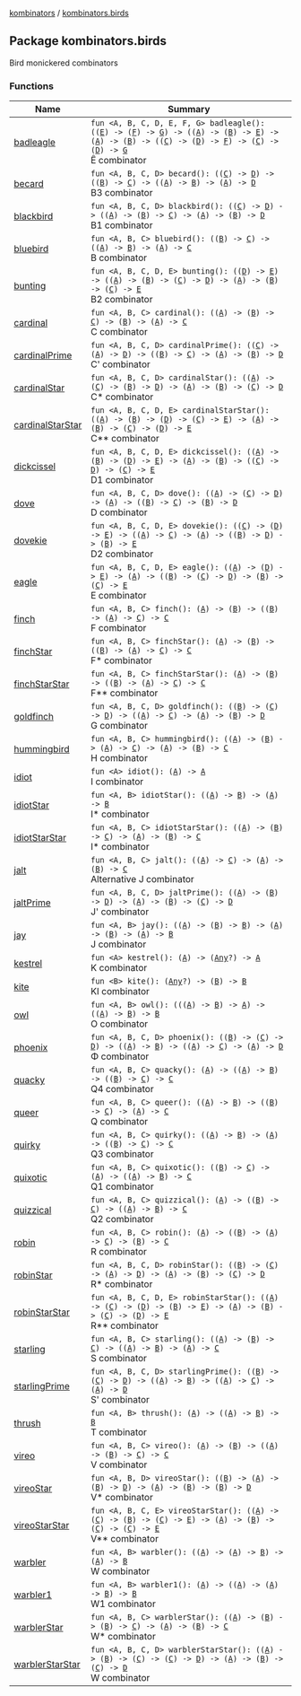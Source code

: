 [kombinators](../index.md) / [kombinators.birds](./index.md)

## Package kombinators.birds

Bird monickered combinators

### Functions

| Name | Summary |
|---|---|
| [badleagle](badleagle.md) | `fun <A, B, C, D, E, F, G> badleagle(): ((`[`E`](badleagle.md#E)`) -> (`[`F`](badleagle.md#F)`) -> `[`G`](badleagle.md#G)`) -> ((`[`A`](badleagle.md#A)`) -> (`[`B`](badleagle.md#B)`) -> `[`E`](badleagle.md#E)`) -> (`[`A`](badleagle.md#A)`) -> (`[`B`](badleagle.md#B)`) -> ((`[`C`](badleagle.md#C)`) -> (`[`D`](badleagle.md#D)`) -> `[`F`](badleagle.md#F)`) -> (`[`C`](badleagle.md#C)`) -> (`[`D`](badleagle.md#D)`) -> `[`G`](badleagle.md#G)<br>Ê combinator |
| [becard](becard.md) | `fun <A, B, C, D> becard(): ((`[`C`](becard.md#C)`) -> `[`D`](becard.md#D)`) -> ((`[`B`](becard.md#B)`) -> `[`C`](becard.md#C)`) -> ((`[`A`](becard.md#A)`) -> `[`B`](becard.md#B)`) -> (`[`A`](becard.md#A)`) -> `[`D`](becard.md#D)<br>B3 combinator |
| [blackbird](blackbird.md) | `fun <A, B, C, D> blackbird(): ((`[`C`](blackbird.md#C)`) -> `[`D`](blackbird.md#D)`) -> ((`[`A`](blackbird.md#A)`) -> (`[`B`](blackbird.md#B)`) -> `[`C`](blackbird.md#C)`) -> (`[`A`](blackbird.md#A)`) -> (`[`B`](blackbird.md#B)`) -> `[`D`](blackbird.md#D)<br>B1 combinator |
| [bluebird](bluebird.md) | `fun <A, B, C> bluebird(): ((`[`B`](bluebird.md#B)`) -> `[`C`](bluebird.md#C)`) -> ((`[`A`](bluebird.md#A)`) -> `[`B`](bluebird.md#B)`) -> (`[`A`](bluebird.md#A)`) -> `[`C`](bluebird.md#C)<br>B combinator |
| [bunting](bunting.md) | `fun <A, B, C, D, E> bunting(): ((`[`D`](bunting.md#D)`) -> `[`E`](bunting.md#E)`) -> ((`[`A`](bunting.md#A)`) -> (`[`B`](bunting.md#B)`) -> (`[`C`](bunting.md#C)`) -> `[`D`](bunting.md#D)`) -> (`[`A`](bunting.md#A)`) -> (`[`B`](bunting.md#B)`) -> (`[`C`](bunting.md#C)`) -> `[`E`](bunting.md#E)<br>B2 combinator |
| [cardinal](cardinal.md) | `fun <A, B, C> cardinal(): ((`[`A`](cardinal.md#A)`) -> (`[`B`](cardinal.md#B)`) -> `[`C`](cardinal.md#C)`) -> (`[`B`](cardinal.md#B)`) -> (`[`A`](cardinal.md#A)`) -> `[`C`](cardinal.md#C)<br>C combinator |
| [cardinalPrime](cardinal-prime.md) | `fun <A, B, C, D> cardinalPrime(): ((`[`C`](cardinal-prime.md#C)`) -> (`[`A`](cardinal-prime.md#A)`) -> `[`D`](cardinal-prime.md#D)`) -> ((`[`B`](cardinal-prime.md#B)`) -> `[`C`](cardinal-prime.md#C)`) -> (`[`A`](cardinal-prime.md#A)`) -> (`[`B`](cardinal-prime.md#B)`) -> `[`D`](cardinal-prime.md#D)<br>C' combinator |
| [cardinalStar](cardinal-star.md) | `fun <A, B, C, D> cardinalStar(): ((`[`A`](cardinal-star.md#A)`) -> (`[`C`](cardinal-star.md#C)`) -> (`[`B`](cardinal-star.md#B)`) -> `[`D`](cardinal-star.md#D)`) -> (`[`A`](cardinal-star.md#A)`) -> (`[`B`](cardinal-star.md#B)`) -> (`[`C`](cardinal-star.md#C)`) -> `[`D`](cardinal-star.md#D)<br>C* combinator |
| [cardinalStarStar](cardinal-star-star.md) | `fun <A, B, C, D, E> cardinalStarStar(): ((`[`A`](cardinal-star-star.md#A)`) -> (`[`B`](cardinal-star-star.md#B)`) -> (`[`D`](cardinal-star-star.md#D)`) -> (`[`C`](cardinal-star-star.md#C)`) -> `[`E`](cardinal-star-star.md#E)`) -> (`[`A`](cardinal-star-star.md#A)`) -> (`[`B`](cardinal-star-star.md#B)`) -> (`[`C`](cardinal-star-star.md#C)`) -> (`[`D`](cardinal-star-star.md#D)`) -> `[`E`](cardinal-star-star.md#E)<br>C** combinator |
| [dickcissel](dickcissel.md) | `fun <A, B, C, D, E> dickcissel(): ((`[`A`](dickcissel.md#A)`) -> (`[`B`](dickcissel.md#B)`) -> (`[`D`](dickcissel.md#D)`) -> `[`E`](dickcissel.md#E)`) -> (`[`A`](dickcissel.md#A)`) -> (`[`B`](dickcissel.md#B)`) -> ((`[`C`](dickcissel.md#C)`) -> `[`D`](dickcissel.md#D)`) -> (`[`C`](dickcissel.md#C)`) -> `[`E`](dickcissel.md#E)<br>D1 combinator |
| [dove](dove.md) | `fun <A, B, C, D> dove(): ((`[`A`](dove.md#A)`) -> (`[`C`](dove.md#C)`) -> `[`D`](dove.md#D)`) -> (`[`A`](dove.md#A)`) -> ((`[`B`](dove.md#B)`) -> `[`C`](dove.md#C)`) -> (`[`B`](dove.md#B)`) -> `[`D`](dove.md#D)<br>D combinator |
| [dovekie](dovekie.md) | `fun <A, B, C, D, E> dovekie(): ((`[`C`](dovekie.md#C)`) -> (`[`D`](dovekie.md#D)`) -> `[`E`](dovekie.md#E)`) -> ((`[`A`](dovekie.md#A)`) -> `[`C`](dovekie.md#C)`) -> (`[`A`](dovekie.md#A)`) -> ((`[`B`](dovekie.md#B)`) -> `[`D`](dovekie.md#D)`) -> (`[`B`](dovekie.md#B)`) -> `[`E`](dovekie.md#E)<br>D2 combinator |
| [eagle](eagle.md) | `fun <A, B, C, D, E> eagle(): ((`[`A`](eagle.md#A)`) -> (`[`D`](eagle.md#D)`) -> `[`E`](eagle.md#E)`) -> (`[`A`](eagle.md#A)`) -> ((`[`B`](eagle.md#B)`) -> (`[`C`](eagle.md#C)`) -> `[`D`](eagle.md#D)`) -> (`[`B`](eagle.md#B)`) -> (`[`C`](eagle.md#C)`) -> `[`E`](eagle.md#E)<br>E combinator |
| [finch](finch.md) | `fun <A, B, C> finch(): (`[`A`](finch.md#A)`) -> (`[`B`](finch.md#B)`) -> ((`[`B`](finch.md#B)`) -> (`[`A`](finch.md#A)`) -> `[`C`](finch.md#C)`) -> `[`C`](finch.md#C)<br>F combinator |
| [finchStar](finch-star.md) | `fun <A, B, C> finchStar(): (`[`A`](finch-star.md#A)`) -> (`[`B`](finch-star.md#B)`) -> ((`[`B`](finch-star.md#B)`) -> (`[`A`](finch-star.md#A)`) -> `[`C`](finch-star.md#C)`) -> `[`C`](finch-star.md#C)<br>F* combinator |
| [finchStarStar](finch-star-star.md) | `fun <A, B, C> finchStarStar(): (`[`A`](finch-star-star.md#A)`) -> (`[`B`](finch-star-star.md#B)`) -> ((`[`B`](finch-star-star.md#B)`) -> (`[`A`](finch-star-star.md#A)`) -> `[`C`](finch-star-star.md#C)`) -> `[`C`](finch-star-star.md#C)<br>F** combinator |
| [goldfinch](goldfinch.md) | `fun <A, B, C, D> goldfinch(): ((`[`B`](goldfinch.md#B)`) -> (`[`C`](goldfinch.md#C)`) -> `[`D`](goldfinch.md#D)`) -> ((`[`A`](goldfinch.md#A)`) -> `[`C`](goldfinch.md#C)`) -> (`[`A`](goldfinch.md#A)`) -> (`[`B`](goldfinch.md#B)`) -> `[`D`](goldfinch.md#D)<br>G combinator |
| [hummingbird](hummingbird.md) | `fun <A, B, C> hummingbird(): ((`[`A`](hummingbird.md#A)`) -> (`[`B`](hummingbird.md#B)`) -> (`[`A`](hummingbird.md#A)`) -> `[`C`](hummingbird.md#C)`) -> (`[`A`](hummingbird.md#A)`) -> (`[`B`](hummingbird.md#B)`) -> `[`C`](hummingbird.md#C)<br>H combinator |
| [idiot](idiot.md) | `fun <A> idiot(): (`[`A`](idiot.md#A)`) -> `[`A`](idiot.md#A)<br>I combinator |
| [idiotStar](idiot-star.md) | `fun <A, B> idiotStar(): ((`[`A`](idiot-star.md#A)`) -> `[`B`](idiot-star.md#B)`) -> (`[`A`](idiot-star.md#A)`) -> `[`B`](idiot-star.md#B)<br>I* combinator |
| [idiotStarStar](idiot-star-star.md) | `fun <A, B, C> idiotStarStar(): ((`[`A`](idiot-star-star.md#A)`) -> (`[`B`](idiot-star-star.md#B)`) -> `[`C`](idiot-star-star.md#C)`) -> (`[`A`](idiot-star-star.md#A)`) -> (`[`B`](idiot-star-star.md#B)`) -> `[`C`](idiot-star-star.md#C)<br>I* combinator |
| [jalt](jalt.md) | `fun <A, B, C> jalt(): ((`[`A`](jalt.md#A)`) -> `[`C`](jalt.md#C)`) -> (`[`A`](jalt.md#A)`) -> (`[`B`](jalt.md#B)`) -> `[`C`](jalt.md#C)<br>Alternative J combinator |
| [jaltPrime](jalt-prime.md) | `fun <A, B, C, D> jaltPrime(): ((`[`A`](jalt-prime.md#A)`) -> (`[`B`](jalt-prime.md#B)`) -> `[`D`](jalt-prime.md#D)`) -> (`[`A`](jalt-prime.md#A)`) -> (`[`B`](jalt-prime.md#B)`) -> (`[`C`](jalt-prime.md#C)`) -> `[`D`](jalt-prime.md#D)<br>J' combinator |
| [jay](jay.md) | `fun <A, B> jay(): ((`[`A`](jay.md#A)`) -> (`[`B`](jay.md#B)`) -> `[`B`](jay.md#B)`) -> (`[`A`](jay.md#A)`) -> (`[`B`](jay.md#B)`) -> (`[`A`](jay.md#A)`) -> `[`B`](jay.md#B)<br>J combinator |
| [kestrel](kestrel.md) | `fun <A> kestrel(): (`[`A`](kestrel.md#A)`) -> (`[`Any`](https://kotlinlang.org/api/latest/jvm/stdlib/kotlin/-any/index.html)`?) -> `[`A`](kestrel.md#A)<br>K combinator |
| [kite](kite.md) | `fun <B> kite(): (`[`Any`](https://kotlinlang.org/api/latest/jvm/stdlib/kotlin/-any/index.html)`?) -> (`[`B`](kite.md#B)`) -> `[`B`](kite.md#B)<br>KI combinator |
| [owl](owl.md) | `fun <A, B> owl(): (((`[`A`](owl.md#A)`) -> `[`B`](owl.md#B)`) -> `[`A`](owl.md#A)`) -> ((`[`A`](owl.md#A)`) -> `[`B`](owl.md#B)`) -> `[`B`](owl.md#B)<br>O combinator |
| [phoenix](phoenix.md) | `fun <A, B, C, D> phoenix(): ((`[`B`](phoenix.md#B)`) -> (`[`C`](phoenix.md#C)`) -> `[`D`](phoenix.md#D)`) -> ((`[`A`](phoenix.md#A)`) -> `[`B`](phoenix.md#B)`) -> ((`[`A`](phoenix.md#A)`) -> `[`C`](phoenix.md#C)`) -> (`[`A`](phoenix.md#A)`) -> `[`D`](phoenix.md#D)<br>Φ combinator |
| [quacky](quacky.md) | `fun <A, B, C> quacky(): (`[`A`](quacky.md#A)`) -> ((`[`A`](quacky.md#A)`) -> `[`B`](quacky.md#B)`) -> ((`[`B`](quacky.md#B)`) -> `[`C`](quacky.md#C)`) -> `[`C`](quacky.md#C)<br>Q4 combinator |
| [queer](queer.md) | `fun <A, B, C> queer(): ((`[`A`](queer.md#A)`) -> `[`B`](queer.md#B)`) -> ((`[`B`](queer.md#B)`) -> `[`C`](queer.md#C)`) -> (`[`A`](queer.md#A)`) -> `[`C`](queer.md#C)<br>Q combinator |
| [quirky](quirky.md) | `fun <A, B, C> quirky(): ((`[`A`](quirky.md#A)`) -> `[`B`](quirky.md#B)`) -> (`[`A`](quirky.md#A)`) -> ((`[`B`](quirky.md#B)`) -> `[`C`](quirky.md#C)`) -> `[`C`](quirky.md#C)<br>Q3 combinator |
| [quixotic](quixotic.md) | `fun <A, B, C> quixotic(): ((`[`B`](quixotic.md#B)`) -> `[`C`](quixotic.md#C)`) -> (`[`A`](quixotic.md#A)`) -> ((`[`A`](quixotic.md#A)`) -> `[`B`](quixotic.md#B)`) -> `[`C`](quixotic.md#C)<br>Q1 combinator |
| [quizzical](quizzical.md) | `fun <A, B, C> quizzical(): (`[`A`](quizzical.md#A)`) -> ((`[`B`](quizzical.md#B)`) -> `[`C`](quizzical.md#C)`) -> ((`[`A`](quizzical.md#A)`) -> `[`B`](quizzical.md#B)`) -> `[`C`](quizzical.md#C)<br>Q2 combinator |
| [robin](robin.md) | `fun <A, B, C> robin(): (`[`A`](robin.md#A)`) -> ((`[`B`](robin.md#B)`) -> (`[`A`](robin.md#A)`) -> `[`C`](robin.md#C)`) -> (`[`B`](robin.md#B)`) -> `[`C`](robin.md#C)<br>R combinator |
| [robinStar](robin-star.md) | `fun <A, B, C, D> robinStar(): ((`[`B`](robin-star.md#B)`) -> (`[`C`](robin-star.md#C)`) -> (`[`A`](robin-star.md#A)`) -> `[`D`](robin-star.md#D)`) -> (`[`A`](robin-star.md#A)`) -> (`[`B`](robin-star.md#B)`) -> (`[`C`](robin-star.md#C)`) -> `[`D`](robin-star.md#D)<br>R* combinator |
| [robinStarStar](robin-star-star.md) | `fun <A, B, C, D, E> robinStarStar(): ((`[`A`](robin-star-star.md#A)`) -> (`[`C`](robin-star-star.md#C)`) -> (`[`D`](robin-star-star.md#D)`) -> (`[`B`](robin-star-star.md#B)`) -> `[`E`](robin-star-star.md#E)`) -> (`[`A`](robin-star-star.md#A)`) -> (`[`B`](robin-star-star.md#B)`) -> (`[`C`](robin-star-star.md#C)`) -> (`[`D`](robin-star-star.md#D)`) -> `[`E`](robin-star-star.md#E)<br>R** combinator |
| [starling](starling.md) | `fun <A, B, C> starling(): ((`[`A`](starling.md#A)`) -> (`[`B`](starling.md#B)`) -> `[`C`](starling.md#C)`) -> ((`[`A`](starling.md#A)`) -> `[`B`](starling.md#B)`) -> (`[`A`](starling.md#A)`) -> `[`C`](starling.md#C)<br>S combinator |
| [starlingPrime](starling-prime.md) | `fun <A, B, C, D> starlingPrime(): ((`[`B`](starling-prime.md#B)`) -> (`[`C`](starling-prime.md#C)`) -> `[`D`](starling-prime.md#D)`) -> ((`[`A`](starling-prime.md#A)`) -> `[`B`](starling-prime.md#B)`) -> ((`[`A`](starling-prime.md#A)`) -> `[`C`](starling-prime.md#C)`) -> (`[`A`](starling-prime.md#A)`) -> `[`D`](starling-prime.md#D)<br>S' combinator |
| [thrush](thrush.md) | `fun <A, B> thrush(): (`[`A`](thrush.md#A)`) -> ((`[`A`](thrush.md#A)`) -> `[`B`](thrush.md#B)`) -> `[`B`](thrush.md#B)<br>T combinator |
| [vireo](vireo.md) | `fun <A, B, C> vireo(): (`[`A`](vireo.md#A)`) -> (`[`B`](vireo.md#B)`) -> ((`[`A`](vireo.md#A)`) -> (`[`B`](vireo.md#B)`) -> `[`C`](vireo.md#C)`) -> `[`C`](vireo.md#C)<br>V combinator |
| [vireoStar](vireo-star.md) | `fun <A, B, D> vireoStar(): ((`[`B`](vireo-star.md#B)`) -> (`[`A`](vireo-star.md#A)`) -> (`[`B`](vireo-star.md#B)`) -> `[`D`](vireo-star.md#D)`) -> (`[`A`](vireo-star.md#A)`) -> (`[`B`](vireo-star.md#B)`) -> (`[`B`](vireo-star.md#B)`) -> `[`D`](vireo-star.md#D)<br>V* combinator |
| [vireoStarStar](vireo-star-star.md) | `fun <A, B, C, E> vireoStarStar(): ((`[`A`](vireo-star-star.md#A)`) -> (`[`C`](vireo-star-star.md#C)`) -> (`[`B`](vireo-star-star.md#B)`) -> (`[`C`](vireo-star-star.md#C)`) -> `[`E`](vireo-star-star.md#E)`) -> (`[`A`](vireo-star-star.md#A)`) -> (`[`B`](vireo-star-star.md#B)`) -> (`[`C`](vireo-star-star.md#C)`) -> (`[`C`](vireo-star-star.md#C)`) -> `[`E`](vireo-star-star.md#E)<br>V** combinator |
| [warbler](warbler.md) | `fun <A, B> warbler(): ((`[`A`](warbler.md#A)`) -> (`[`A`](warbler.md#A)`) -> `[`B`](warbler.md#B)`) -> (`[`A`](warbler.md#A)`) -> `[`B`](warbler.md#B)<br>W combinator |
| [warbler1](warbler1.md) | `fun <A, B> warbler1(): (`[`A`](warbler1.md#A)`) -> ((`[`A`](warbler1.md#A)`) -> (`[`A`](warbler1.md#A)`) -> `[`B`](warbler1.md#B)`) -> `[`B`](warbler1.md#B)<br>W1 combinator |
| [warblerStar](warbler-star.md) | `fun <A, B, C> warblerStar(): ((`[`A`](warbler-star.md#A)`) -> (`[`B`](warbler-star.md#B)`) -> (`[`B`](warbler-star.md#B)`) -> `[`C`](warbler-star.md#C)`) -> (`[`A`](warbler-star.md#A)`) -> (`[`B`](warbler-star.md#B)`) -> `[`C`](warbler-star.md#C)<br>W* combinator |
| [warblerStarStar](warbler-star-star.md) | `fun <A, B, C, D> warblerStarStar(): ((`[`A`](warbler-star-star.md#A)`) -> (`[`B`](warbler-star-star.md#B)`) -> (`[`C`](warbler-star-star.md#C)`) -> (`[`C`](warbler-star-star.md#C)`) -> `[`D`](warbler-star-star.md#D)`) -> (`[`A`](warbler-star-star.md#A)`) -> (`[`B`](warbler-star-star.md#B)`) -> (`[`C`](warbler-star-star.md#C)`) -> `[`D`](warbler-star-star.md#D)<br>W combinator |
